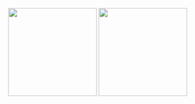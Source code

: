 <div>
<img height="180em" src="https://github-readme-stats.vercel.app/api?username=raafamdr&count_private=true&include_all_commits=true&show_icons=true&theme=gotham"/>
<img height="180em" src="https://github-readme-stats.vercel.app/api/top-langs/?username=raafamdr&layout=compact&theme=gotham"/>
</div>
